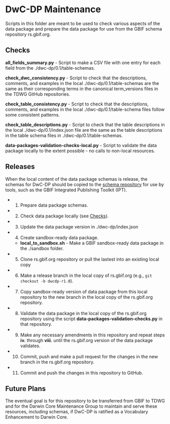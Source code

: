 # DwC-DP Maintenance
Scripts in this folder are meant to be used to check various aspects of the data package and prepare the data package for use from the GBIF schema repository rs.gbif.org.

## Checks 
**all_fields_summary.py** - Script to make a CSV file with one entry for each field from the ./dwc-dp/0.1/table-schemas.

**check_dwc_consistency.py** - Script to check that the descriptions, comments, and examples in the local ./dwc-dp/0.1/table-schemas are the same as their corresponding terms in the canonical term_versions files in the TDWG GitHub repositories.

**check_table_consistency.py** - Script to check that the descriptions, comments, and examples in the local ./dwc-dp/0.1/table-schema files follow some consistent patterns.

**check_table_descriptions.py** - Script to check that the table descriptions in the local ./dwc-dp/0.1/index.json file are the same as the table descriptions in the table schema files in ./dwc-dp/0.1/table-schemas.

**data-packages-validation-checks-local.py** - Script to validate the data package locally to the extent possible - no calls to non-local resources.

## Releases
When the local content of the data package schemas is release, the schemas for DwC-DP should be copied to the [schema repository](https://rs.gbif.org/sandbox/experimental/data-packages/) for use by tools, such as the GBIF Integrated Publishing Toolkit (IPT).

- 1. Prepare data package schemas.
- 2. Check data package locally (see [Checks](#checks)).
- 3. Update the data package version in ./dwc-dp/index.json
- 4. Create sandbox-ready data package.
  - **local_to_sandbox.sh** - Make a GBIF sandbox-ready data package in the ./sandbox folder.
- 5. Clone rs.gbif.org repository or pull the lastest into an existing local copy
- 6. Make a release branch in the local copy of rs.gbif.org (e.g., `git checkout -b dwcdp-r1.0`). 
- 7. Copy sandbox-ready version of data package from this local repository to the new branch in the local copy of the rs.gbif.org repository.
- 8. Validate the data package in the local copy of the rs.gbif.org repository using the script **data-packages-validation-checks.py** in that repository.
- 9. Make any necessary amendments in this repository and repeat steps **iv.** through **viii.** until the rs.gbif.org version of the data package validates.
- 10. Commit, push and make a pull request for the changes in the new branch in the rs.gbif.org repository.
- 11. Commit and push the changes in this repository to GitHub.

## Future Plans
The eventual goal is for this repository to be transferred from GBIF to TDWG and for the Darwin Core Maintenance Group to maintain and serve these resources, including schemas, if DwC-DP is ratified as a Vocabulary Enhancement to Darwin Core.
